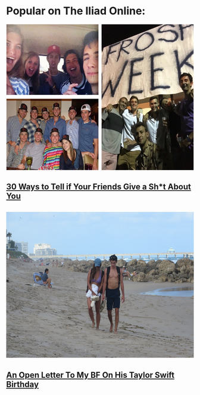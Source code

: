 <h1><div class="popular">
  Popular on The Iliad Online:
</div></h1>

<a href="https://theiliadonline.github.io/30_reasons">
  <img src="/sam_collage.jpg" alt="Sam with friends" width="600" height="391" />
</a>
<h2><a href="https://theiliadonline.github.io/30_reasons"><div class="art1title">
  30 Ways to Tell if Your Friends Give a Sh*t About You
</div></a><h2>

<a href="https://theiliadonline.github.io/open_letter">
    <img src="/sam_and_me.jpg" alt="Sam with me" width="600" height="391" />
</a>
<h2><a href="https://theiliadonline.github.io/open_letter"><div class="art2title">
  An Open Letter To My BF On His Taylor Swift Birthday
</div></a><h2>
